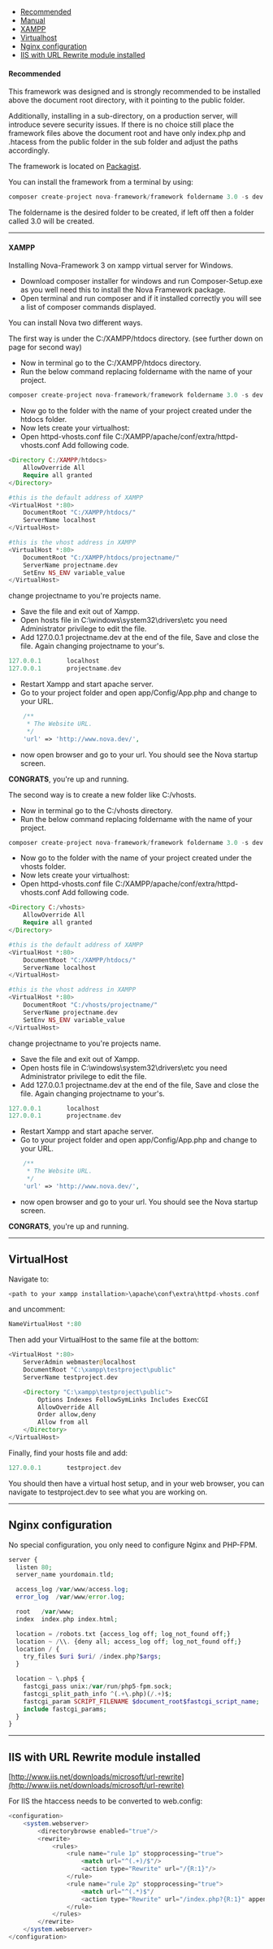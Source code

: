 - [Recommended](#recommended)
- [Manual](#manual)
- [XAMPP](#xampp)
- [Virtualhost](#virtualhost)
- [Nginx configuration](#nginx-configuration)
- [IIS with URL Rewrite module installed](#iis-with-url-rewrite-module-installed)

#### Recommended

This framework was designed and is strongly recommended to be installed above the document root directory, with it pointing to the public folder.

Additionally, installing in a sub-directory, on a production server, will introduce severe security issues. If there is no choice still place the framework files above the document root and have only index.php and .htacess from the public folder in the sub folder and adjust the paths accordingly.

The framework is located on [Packagist](https://packagist.org/packages/nova-framework/framework).

You can install the framework from a terminal by using:

```php
composer create-project nova-framework/framework foldername 3.0 -s dev
```

The foldername is the desired folder to be created, if left off then a folder called 3.0 will be created.

---
#### XAMPP

Installing Nova-Framework 3 on xampp virtual server for Windows.

- Download composer installer for windows and run Composer-Setup.exe as you well need this to install the Nova Framework package.
- Open terminal and run composer and if it installed correctly you will see a list of composer commands displayed.

You can install Nova two different ways.

The first way is under the C:/XAMPP/htdocs directory. (see further down on page for second way)

- Now in terminal go to the C:/XAMPP/htdocs directory.
- Run the below command replacing foldername with the name of your project.

```php
composer create-project nova-framework/framework foldername 3.0 -s dev
```

- Now go to the folder with the name of your project created under the htdocs folder.
- Now lets create your virtualhost:
- Open httpd-vhosts.conf file C:/XAMPP/apache/conf/extra/httpd-vhosts.conf Add following code.

```php
<Directory C:/XAMPP/htdocs>
    AllowOverride All
    Require all granted
</Directory>

#this is the default address of XAMPP
<VirtualHost *:80>
    DocumentRoot "C:/XAMPP/htdocs/"
    ServerName localhost
</VirtualHost>

#this is the vhost address in XAMPP
<VirtualHost *:80>
    DocumentRoot "C:/XAMPP/htdocs/projectname/"
    ServerName projectname.dev
    SetEnv NS_ENV variable_value
</VirtualHost>
```

change projectname to you're projects name.

- Save the file and exit out of Xampp.
- Open hosts file in C:\windows\system32\drivers\etc you need Administrator privilege to edit the file.
- Add 127.0.0.1    projectname.dev at the end of the file, Save and close the file.  Again changing projectname to your's.

```php
127.0.0.1       localhost
127.0.0.1       projectname.dev
```

- Restart Xampp and start apache server.
- Go to your project folder and open app/Config/App.php and change to your URL.

```php
    /**
     * The Website URL.
     */
    'url' => 'http://www.nova.dev/',
```

- now open browser and go to your url.  You should see the Nova startup screen.

**CONGRATS**, you're up and running.

The second way is to create a new folder like C:/vhosts.

- Now in terminal go to the C:/vhosts directory.
- Run the below command replacing foldername with the name of your project.

```php
composer create-project nova-framework/framework foldername 3.0 -s dev
```

- Now go to the folder with the name of your project created under the vhosts folder.
- Now lets create your virtualhost:
- Open httpd-vhosts.conf file C:/XAMPP/apache/conf/extra/httpd-vhosts.conf Add following code.

```php
<Directory C:/vhosts>
    AllowOverride All
    Require all granted
</Directory>

#this is the default address of XAMPP
<VirtualHost *:80>
    DocumentRoot "C:/XAMPP/htdocs/"
    ServerName localhost
</VirtualHost>

#this is the vhost address in XAMPP
<VirtualHost *:80>
    DocumentRoot "C:/vhosts/projectname/"
    ServerName projectname.dev
    SetEnv NS_ENV variable_value
</VirtualHost>
```

change projectname to you're projects name.

- Save the file and exit out of Xampp.
- Open hosts file in C:\windows\system32\drivers\etc you need Administrator privilege to edit the file.
- Add 127.0.0.1 projectname.dev at the end of the file, Save and close the file.  Again changing projectname to your's.

```php
127.0.0.1       localhost
127.0.0.1       projectname.dev
```

- Restart Xampp and start apache server.
- Go to your project folder and open app/Config/App.php and change to your URL.
  
```php
    /**
     * The Website URL.
     */
    'url' => 'http://www.nova.dev/',
```

 - now open browser and go to your url.  You should see the Nova startup screen.

**CONGRATS**, you're up and running.

---

## VirtualHost

Navigate to: 

```php
<path to your xampp installation>\apache\conf\extra\httpd-vhosts.conf
```

and uncomment:

```php
NameVirtualHost *:80
```

Then add your VirtualHost to the same file at the bottom:

```php
<VirtualHost *:80>
    ServerAdmin webmaster@localhost
    DocumentRoot "C:\xampp\testproject\public"
    ServerName testproject.dev

    <Directory "C:\xampp\testproject\public">
        Options Indexes FollowSymLinks Includes ExecCGI
        AllowOverride All
        Order allow,deny
        Allow from all
    </Directory>
</VirtualHost>
```

Finally, find your hosts file and add:

```php
127.0.0.1       testproject.dev
```

You should then have a virtual host setup, and in your web browser, you can navigate to testproject.dev to see what you are working on.

---

## Nginx configuration

No special configuration, you only need to configure Nginx and PHP-FPM.

```php
server {
  listen 80;
  server_name yourdomain.tld;

  access_log /var/www/access.log;
  error_log  /var/www/error.log;

  root   /var/www;
  index  index.php index.html;

  location = /robots.txt {access_log off; log_not_found off;}
  location ~ /\\. {deny all; access_log off; log_not_found off;}
  location / {
    try_files $uri $uri/ /index.php?$args;
  }

  location ~ \.php$ {
    fastcgi_pass unix:/var/run/php5-fpm.sock;
    fastcgi_split_path_info ^(.+\.php)(/.+)$;
    fastcgi_param SCRIPT_FILENAME $document_root$fastcgi_script_name;
    include fastcgi_params;
  }
}
```

---

## IIS with URL Rewrite module installed

[http://www.iis.net/downloads/microsoft/url-rewrite](http://www.iis.net/downloads/microsoft/url-rewrite)

For IIS the htaccess needs to be converted to web.config:

```php
<configuration>
    <system.webserver>
        <directorybrowse enabled="true"/>
        <rewrite>
            <rules>
                <rule name="rule 1p" stopprocessing="true">
                    <match url="^(.+)/$"/>
                    <action type="Rewrite" url="/{R:1}"/>
                </rule>
                <rule name="rule 2p" stopprocessing="true">
                    <match url="^(.*)$"/
                    <action type="Rewrite" url="/index.php?{R:1}" appendquerystring="true"/>
                </rule>
            </rules>
        </rewrite>
    </system.webserver>
</configuration>
```
